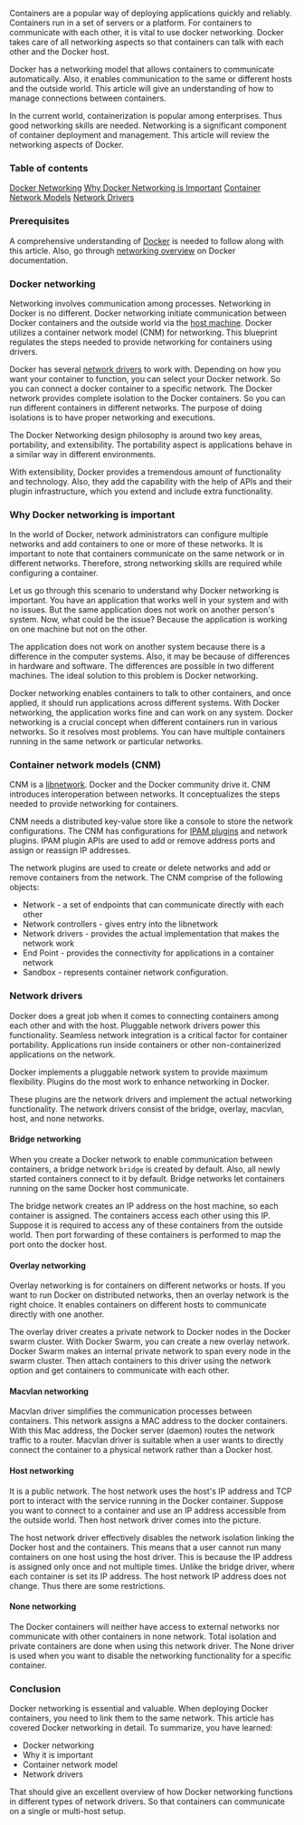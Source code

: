 Containers are a popular way of deploying applications quickly and reliably. Containers run in a set of servers or a platform. For containers to communicate with each other, it is vital to use docker networking. Docker takes care of all networking aspects so that containers can talk with each other and the Docker host.

Docker has a networking model that allows containers to communicate automatically. Also, it enables communication to the same or different hosts and the outside world. This article will give an understanding of how to manage connections between containers.

In the current world, containerization is popular among enterprises. Thus good networking skills are needed. Networking is a significant component of container deployment and management. This article will review the networking aspects of Docker.

### Table of contents
[Docker Networking](#docker-networking)
[Why Docker Networking is Important](#why-docker-networking-is-important)
[Container Network Models](#container-network-models)
[Network Drivers](#network-drivers)

### Prerequisites
A comprehensive understanding of [Docker](https://www.section.io/engineering-education/docker-concepts/) is needed to follow along with this article. Also, go through [networking overview](https://docs.docker.com/network/) on Docker documentation.

### Docker networking
Networking involves communication among processes. Networking in Docker is no different. Docker networking initiate communication between Docker containers and the outside world via the [host machine](https://docs.docker.com/network/host/). Docker utilizes a container network model (CNM) for networking. This blueprint regulates the steps needed to provide networking for containers using drivers.

Docker has several [network drivers](https://www.docker.com/blog/understanding-docker-networking-drivers-use-cases/) to work with. Depending on how you want your container to function, you can select your Docker network. So you can connect a docker container to a specific network. The Docker network provides complete isolation to the Docker containers. So you can run different containers in different networks. The purpose of doing isolations is to have proper networking and executions.

The Docker Networking design philosophy is around two key areas, portability, and extensibility. The portability aspect is applications behave in a similar way in different environments.

With extensibility, Docker provides a tremendous amount of functionality and technology. Also, they add the capability with the help of APIs and their plugin infrastructure, which you extend and include extra functionality.

### Why Docker networking is important
In the world of Docker, network administrators can configure multiple networks and add containers to one or more of these networks. It is important to note that containers communicate on the same network or in different networks. Therefore, strong networking skills are required while configuring a container.

Let us go through this scenario to understand why Docker networking is important. You have an application that works well in your system and with no issues. But the same application does not work on another person's system. Now, what could be the issue? Because the application is working on one machine but not on the other.

The application does not work on another system because there is a difference in the computer systems. Also, it may be because of differences in hardware and software. The differences are possible in two different machines. The ideal solution to this problem is Docker networking.

Docker networking enables containers to talk to other containers, and once applied, it should run applications across different systems. With Docker networking, the application works fine and can work on any system. Docker networking is a crucial concept when different containers run in various networks. So it resolves most problems. You can have multiple containers running in the same network or particular networks.

### Container network models (CNM)
CNM is a [libnetwork](https://github.com/moby/libnetwork). Docker and the Docker community drive it. CNM introduces interoperation between networks. It conceptualizes the steps needed to provide networking for containers. 

CNM needs a distributed key-value store like a console to store the network configurations. The CNM has configurations for [IPAM plugins](https://www.cni.dev/plugins/current/ipam/static/) and network plugins. IPAM plugin APIs are used to add or remove address ports and assign or reassign IP addresses.

The network plugins are used to create or delete networks and add or remove containers from the network. The CNM comprise of the following objects:
- Network - a set of endpoints that can communicate directly with each other
- Network controllers - gives entry into the libnetwork
- Network drivers - provides the actual implementation that makes the network work 
- End Point - provides the connectivity for applications in a container network 
- Sandbox - represents container network configuration.

### Network drivers
Docker does a great job when it comes to connecting containers among each other and with the host. Pluggable network drivers power this functionality. Seamless network integration is a critical factor for container portability. Applications run inside containers or other non-containerized applications on the network.

Docker implements a pluggable network system to provide maximum flexibility. Plugins do the most work to enhance networking in Docker.

These plugins are the network drivers and implement the actual networking functionality. The network drivers consist of the bridge, overlay, macvlan, host, and none networks.

#### Bridge networking
When you create a Docker network to enable communication between containers, a bridge network `bridge` is created by default. Also,  all newly started containers connect to it by default. Bridge networks let containers running on the same Docker host communicate.

The bridge network creates an IP address on the host machine, so each container is assigned. The containers access each other using this IP. Suppose it is required to access any of these containers from the outside world. Then port forwarding of these containers is performed to map the port onto the docker host.

#### Overlay networking
Overlay networking is for containers on different networks or hosts. If you want to run Docker on distributed networks, then an overlay network is the right choice. It enables containers on different hosts to communicate directly with one another. 

The overlay driver creates a private network to Docker nodes in the Docker swarm cluster. With Docker Swarm, you can create a new overlay network.  Docker Swarm makes an internal private network to span every node in the swarm cluster. Then attach containers to this driver using the network option and get containers to communicate with each other.

#### Macvlan networking
Macvlan driver simplifies the communication processes between containers. This network assigns a MAC address to the docker containers. With this Mac address, the Docker server (daemon) routes the network traffic to a router. Macvlan driver is suitable when a user wants to directly connect the container to a physical network rather than a Docker host.

#### Host networking
It is a public network. The host network uses the host's IP address and TCP port to interact with the service running in the Docker container. Suppose you want to connect to a container and use an IP address accessible from the outside world. Then host network driver comes into the picture.

The host network driver effectively disables the network isolation linking the Docker host and the containers. This means that a user cannot run many containers on one host using the host driver. This is because the IP address is assigned only once and not multiple times. Unlike the bridge driver, where each container is set its IP address. The host network IP address does not change. Thus there are some restrictions.

#### None networking
 The Docker containers will neither have access to external networks nor communicate with other containers in none network. Total isolation and private containers are done when using this network driver. The None driver is used when you want to disable the networking functionality for a specific container.

### Conclusion
Docker networking is essential and valuable. When deploying Docker containers, you need to link them to the same network. This article has covered Docker networking in detail. To summarize, you have learned:
- Docker networking
- Why it is important
- Container network model
- Network drivers

That should give an excellent overview of how Docker networking functions in different types of network drivers. So that containers can communicate on a single or multi-host setup.